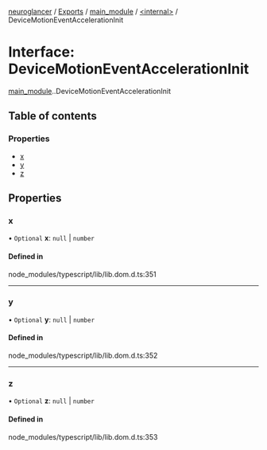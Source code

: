 [neuroglancer](../README.md) / [Exports](../modules.md) / [main\_module](../modules/main_module.md) / [<internal\>](../modules/main_module._internal_.md) / DeviceMotionEventAccelerationInit

# Interface: DeviceMotionEventAccelerationInit

[main_module](../modules/main_module.md).[<internal>](../modules/main_module._internal_.md).DeviceMotionEventAccelerationInit

## Table of contents

### Properties

- [x](main_module._internal_.DeviceMotionEventAccelerationInit.md#x)
- [y](main_module._internal_.DeviceMotionEventAccelerationInit.md#y)
- [z](main_module._internal_.DeviceMotionEventAccelerationInit.md#z)

## Properties

### x

• `Optional` **x**: ``null`` \| `number`

#### Defined in

node_modules/typescript/lib/lib.dom.d.ts:351

___

### y

• `Optional` **y**: ``null`` \| `number`

#### Defined in

node_modules/typescript/lib/lib.dom.d.ts:352

___

### z

• `Optional` **z**: ``null`` \| `number`

#### Defined in

node_modules/typescript/lib/lib.dom.d.ts:353
